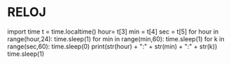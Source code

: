 # RELOJ
import time
t = time.localtime()
hour= t[3]
min = t[4]
sec = t[5]
for hour in range(hour,24):
    time.sleep(1)
    for min in range(min,60):
        time.sleep(1)
        for k in range(sec,60):
            time.sleep(0)
            print(str(hour) + ":" + str(min) + ":" + str(k))
            time.sleep(1)


    
        